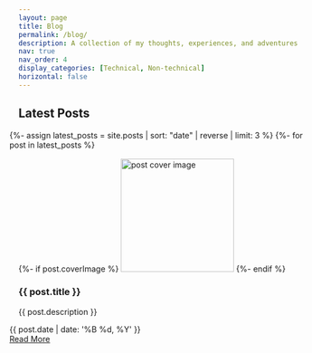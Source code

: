 ```yaml
---
layout: page
title: Blog
permalink: /blog/
description: A collection of my thoughts, experiences, and adventures
nav: true
nav_order: 4
display_categories: [Technical, Non-technical]
horizontal: false
---
```


<style>
/* Reduce white space on sides */
.post-content {
  max-width: 95%;
  margin: 0 auto;
}

@media (min-width: 1400px) {
  .post-content {
    max-width: 90%;
  }
}

.container-fluid {
  padding-left: 2rem;
  padding-right: 2rem;
}

/* Improve card grid layout */
.row {
  margin-left: -1rem;
  margin-right: -1rem;
}

.col {
  padding: 1rem;
}

/* Ensure cards take up more space */
.card {
  height: 100%;
  margin: 0;
}

/* Category styling */
.category {
  margin-top: 2rem;
  margin-bottom: 1.5rem;
  padding-bottom: 0.5rem;
  border-bottom: 2px solid var(--global-theme-color);
  color: var(--global-theme-color);
}
</style>

<!-- Latest Posts Preview Section -->
<div class="latest-posts mb-5">
  <h2>Latest Posts</h2>
  <div class="row row-cols-1 row-cols-md-3 g-4">
    {%- assign latest_posts = site.posts | sort: "date" | reverse | limit: 3 %}
    {%- for post in latest_posts %}
    <div class="col mb-4">
      <div class="card h-100 rounded-3 shadow-sm hoverable">
        {%- if post.coverImage %}
        <img src="{{ '/assets/img/posts/' | append: post.coverImage | relative_url }}" class="card-img-top rounded-top" alt="post cover image" style="height: 200px; object-fit: cover;">
        {%- endif %}
        <div class="card-body">
          <h3 class="card-title">{{ post.title }}</h3>
          <p class="card-text">{{ post.description }}</p>
          <div class="row ml-1 mr-1 p-0">
            <div class="post-meta">
              <i class="fas fa-calendar fa-sm"></i> {{ post.date | date: '%B %d, %Y' }}
            </div>
          </div>
          <div class="row ml-1 mr-1 p-0">
            <div class="btn-group">
              <a href="{{ post.url | relative_url }}" class="btn btn-sm z-depth-0 rounded-pill" role="button">Read More</a>
            </div>
          </div>
        </div>
      </div>
    </div>
    {%- endfor %}
  </div>
</div>

<hr class="mb-5">

<!-- All Posts by Category -->
<div class="projects">
{%- if page.display_categories %}
  <!-- Display categorized posts -->
  {%- for category in page.display_categories %}
  <a id="{{ category }}" href=".#{{ category }}">
    <h2 class="category">{{ category }}</h2>
  </a>
  {%- if category == "Technical" %}
    {%- assign categorized_posts = site.posts | where: "categories", "technical" %}
  {%- elsif category == "Non-technical" %}
    {%- assign categorized_posts = site.posts | where: "categories", "life" %}
  {%- endif %}
  {%- assign sorted_posts = categorized_posts | sort: "date" | reverse %}
  <div class="row row-cols-1 row-cols-md-3 g-4">
    {%- for post in sorted_posts %}
    <div class="col mb-4">
      <div class="card h-100 rounded-3 shadow-sm hoverable">
        {%- if post.coverImage %}
        <img src="{{ '/assets/img/posts/' | append: post.coverImage | relative_url }}" class="card-img-top rounded-top" alt="post cover image" style="height: 200px; object-fit: cover;">
        {%- endif %}
        <div class="card-body">
          <h3 class="card-title">{{ post.title }}</h3>
          <p class="card-text">{{ post.description }}</p>
          <div class="row ml-1 mr-1 p-0">
            <div class="post-meta">
              <i class="fas fa-calendar fa-sm"></i> {{ post.date | date: '%B %d, %Y' }}
            </div>
          </div>
          <div class="row ml-1 mr-1 p-0">
            <div class="btn-group">
              <a href="{{ post.url | relative_url }}" class="btn btn-sm z-depth-0 rounded-pill" role="button">Read More</a>
            </div>
          </div>
        </div>
      </div>
    </div>
    {%- endfor %}
  </div>
  {%- endfor %}
{%- endif %}
</div>
